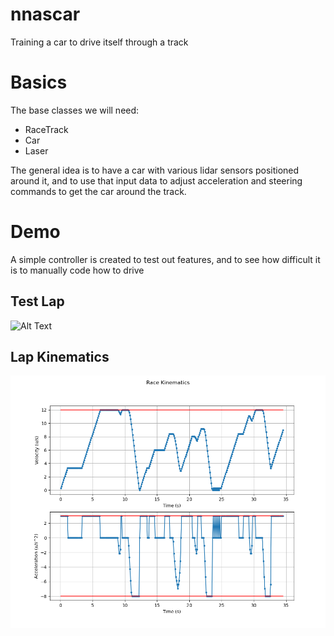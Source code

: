 # nnascar
Training a car to drive itself through a track

# Basics
The base classes we will need:
- RaceTrack
- Car
- Laser

The general idea is to have a car with various lidar sensors positioned around
it, and to use that input data to adjust acceleration and steering commands to
get the car around the track.

# Demo

A simple controller is created to test out features, and to see how difficult
it is to manually code how to drive

## Test Lap
![Alt Text](https://github.com/STNichols/nnascar/blob/main/readme_files/racing.gif)

## Lap Kinematics
![alt text](https://github.com/STNichols/nnascar/blob/main/readme_files/kinematics.png)
